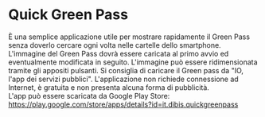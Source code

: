 # Quick Green Pass
È una semplice applicazione utile per mostrare rapidamente il Green Pass senza doverlo cercare ogni volta nelle cartelle dello smartphone. L'immagine del Green Pass dovrà essere caricata al primo avvio ed eventualmente modificata in seguito. L'immagine può essere ridimensionata tramite gli appositi pulsanti. Si consiglia di caricare il Green pass da "IO, l'app dei servizi pubblici". L'applicazione non richiede connessione ad Internet, è gratuita e non presenta alcuna forma di pubblicità.<br>
L'app può essere scaricata da Google Play Store: https://play.google.com/store/apps/details?id=it.dibis.quickgreenpass
